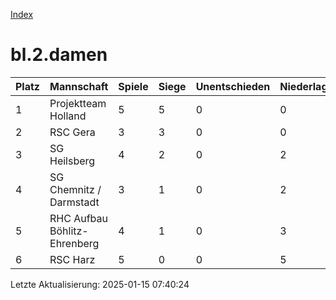 [Index](./README.md)

# bl.2.damen

| Platz |  Mannschaft |  Spiele |  Siege |  Unentschieden |  Niederlagen |  Tore |  Differenz |  Punkte | 
| --- |  --- |  --- |  --- |  --- |  --- |  --- |  --- |  --- |  
|  1 |   Projektteam Holland |   5 |   5 |   0 |   0 |   46:8 |   38 |   15 |  
|  2 |   RSC Gera |   3 |   3 |   0 |   0 |   40:3 |   37 |   9 |  
|  3 |   SG Heilsberg |   4 |   2 |   0 |   2 |   19:16 |   3 |   6 |  
|  4 |   SG Chemnitz / Darmstadt |   3 |   1 |   0 |   2 |   11:11 |   0 |   3 |  
|  5 |   RHC Aufbau Böhlitz-Ehrenberg |   4 |   1 |   0 |   3 |   16:39 |   -23 |   3 |  
|  6 |   RSC Harz |   5 |   0 |   0 |   5 |   11:66 |   -55 |   0 |  


Letzte Aktualisierung: 2025-01-15 07:40:24